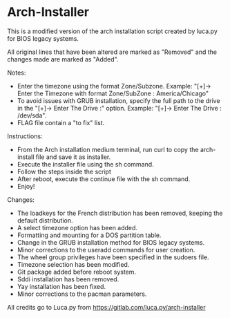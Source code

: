 # Arch-Installer

This is a modified version of the arch installation script created by luca.py for BIOS legacy systems.

All original lines that have been altered are marked as "Removed" and the changes made are marked as "Added".

Notes:

* Enter the timezone using the format Zone/Subzone. Example: "[+]→ Enter the Timezone with format Zone/SubZone : America/Chicago"
* To avoid issues with GRUB installation, specify the full path to the drive in the "[+]→ Enter The Drive :" option. Example: "[+]→ Enter The Drive : /dev/sda".
* FLAG file contain a "to fix" list.

Instructions:

* From the Arch installation medium terminal, run curl to copy the arch-install file and save it as installer.
* Execute the installer file using the sh command.
* Follow the steps inside the script
* After reboot, execute the continue file with the sh command.
* Enjoy!

Changes:

* The loadkeys for the French distribution has been removed, keeping the default distribution.
* A select timezone option has been added.
* Formatting and mounting for a DOS partition table.
* Change in the GRUB installation method for BIOS legacy systems.
* Minor corrections to the useradd commands for user creation.
* The wheel group privileges have been specified in the sudoers file.
* Timezone selection has been modified.
* Git package added before reboot system.
* Sddi installation has been removed.
* Yay installation has been fixed.
* Minor corrections to the pacman parameters.

All credits go to Luca.py from https://gitlab.com/luca.py/arch-installer
